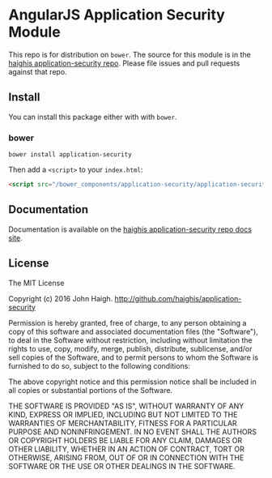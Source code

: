 # AngularJS Application Security Module

This repo is for distribution on `bower`. The source for this module is in the
[haighis application-security repo](https://github.com/haighis/application-security).
Please file issues and pull requests against that repo.

## Install

You can install this package either with with `bower`.

### bower

```shell
bower install application-security
```

Then add a `<script>` to your `index.html`:

```html
<script src="/bower_components/application-security/application-security.js"></script>
```

## Documentation

Documentation is available on the
[haighis application-security repo docs site](http://github.com/haighis/application-security/).

## License

The MIT License

Copyright (c) 2016 John Haigh. http://github.com/haighis/application-security

Permission is hereby granted, free of charge, to any person obtaining a copy
of this software and associated documentation files (the "Software"), to deal
in the Software without restriction, including without limitation the rights
to use, copy, modify, merge, publish, distribute, sublicense, and/or sell
copies of the Software, and to permit persons to whom the Software is
furnished to do so, subject to the following conditions:

The above copyright notice and this permission notice shall be included in
all copies or substantial portions of the Software.

THE SOFTWARE IS PROVIDED "AS IS", WITHOUT WARRANTY OF ANY KIND, EXPRESS OR
IMPLIED, INCLUDING BUT NOT LIMITED TO THE WARRANTIES OF MERCHANTABILITY,
FITNESS FOR A PARTICULAR PURPOSE AND NONINFRINGEMENT. IN NO EVENT SHALL THE
AUTHORS OR COPYRIGHT HOLDERS BE LIABLE FOR ANY CLAIM, DAMAGES OR OTHER
LIABILITY, WHETHER IN AN ACTION OF CONTRACT, TORT OR OTHERWISE, ARISING FROM,
OUT OF OR IN CONNECTION WITH THE SOFTWARE OR THE USE OR OTHER DEALINGS IN
THE SOFTWARE.
